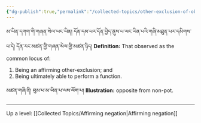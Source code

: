 ```yaml
---
{"dg-publish":true,"permalink":"/collected-topics/other-exclusion-of-objective-specifically-characterised-phenomena/"}
---
```


མ་ཡིན་དགག་གི་གཞན་སེལ་ཡང་ཡིན། དོན་དམ་པར་དོན་བྱེད་ནུས་པ་ཡང་ཡིན་པའི་གཞི་མཐུན་པར་དམིགས་པ་དེ། དོན་རང་མཚན་གྱི་གཞན་སེལ་གྱི་མཚན་ཉིད།
**Definition:** That observed as the common locus of:
1. Being an affirming other-exclusion; and
2. Being ultimately able to perform a function.

མཚན་གཞི་ནི། བུམ་པ་མ་ཡིན་པ་ལས་ལོག་པ།
**Illustration:** opposite from non-pot.

---
Up a level: [[Collected Topics/Affirming negation\|Affirming negation]]